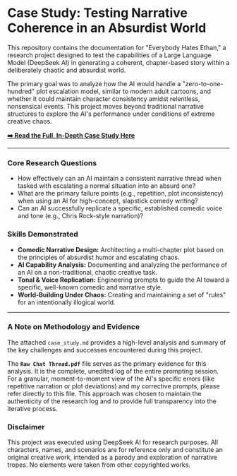 # Case Study: Testing Narrative Coherence in an Absurdist World

This repository contains the documentation for "Everybody Hates Ethan," a research project designed to test the capabilities of a Large Language Model (DeepSeek AI) in generating a coherent, chapter-based story within a deliberately chaotic and absurdist world.

The primary goal was to analyze how the AI would handle a "zero-to-one-hundred" plot escalation model, similar to modern adult cartoons, and whether it could maintain character consistency amidst relentless, nonsensical events. This project moves beyond traditional narrative structures to explore the AI's performance under conditions of extreme creative chaos.

**[➡️ Read the Full, In-Depth Case Study Here]((https://github.com/Noyonbond47/AI-to-use-absurd-storytelling/blob/main/case_study.md))**

---

### Core Research Questions

* How effectively can an AI maintain a consistent narrative thread when tasked with escalating a normal situation into an absurd one?
* What are the primary failure points (e.g., repetition, plot inconsistency) when using an AI for high-concept, slapstick comedy writing?
* Can an AI successfully replicate a specific, established comedic voice and tone (e.g., Chris Rock-style narration)?

### Skills Demonstrated

* **Comedic Narrative Design:** Architecting a multi-chapter plot based on the principles of absurdist humor and escalating chaos.
* **AI Capability Analysis:** Documenting and analyzing the performance of an AI on a non-traditional, chaotic creative task.
* **Tonal & Voice Replication:** Engineering prompts to guide the AI toward a specific, well-known comedic and narrative style.
* **World-Building Under Chaos:** Creating and maintaining a set of "rules" for an intentionally illogical world.

---

### A Note on Methodology and Evidence

The attached `case_study.md` provides a high-level analysis and summary of the key challenges and successes encountered during this project.

The **`Raw Chat Thread.pdf`** file serves as the primary evidence for this analysis. It is the complete, unedited log of the entire prompting session. For a granular, moment-to-moment view of the AI's specific errors (like repetitive narration or plot deviations) and my corrective prompts, please refer directly to this file. This approach was chosen to maintain the authenticity of the research log and to provide full transparency into the iterative process.

### Disclaimer

This project was executed using DeepSeek AI for research purposes. All characters, names, and scenarios are for reference only and constitute an original creative work, intended as a parody and exploration of narrative tropes. No elements were taken from other copyrighted works.
